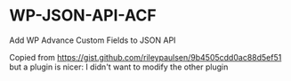 WP-JSON-API-ACF
===============

Add WP Advance Custom Fields to JSON API

Copied from https://gist.github.com/rileypaulsen/9b4505cdd0ac88d5ef51 
but a plugin is nicer: I didn't want to modify the other plugin
 